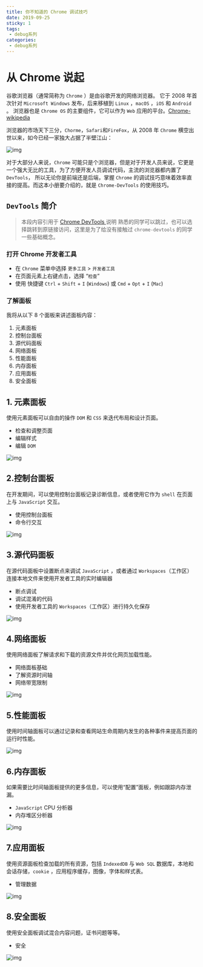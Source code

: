 ```yaml
---
title: 你不知道的 Chrome 调试技巧
date: 2019-09-25
sticky: 1
tags: 
 - debug系列
categories: 
 - debug系列
---
```


# 从 Chrome 说起

谷歌浏览器（通常简称为 `Chrome` ）是由谷歌开发的网络浏览器。 它于 2008 年首次针对 `Microsoft Windows` 发布，后来移植到 `Linux` ，`macOS` ，`iOS` 和 `Android` 。 浏览器也是 `Chrome OS` 的主要组件，它可以作为 `Web` 应用的平台。[Chrome-wikipedia](https://en.wikipedia.org/wiki/Google_Chrome)

浏览器的市场天下三分，`Chorme`，`Safari`和`FireFox`，从 2008 年 `Chrome` 横空出世以来，如今已经一家独大占据了半壁江山：

![img](/imgs/debug/browser.gif)


对于大部分人来说，`Chrome` 可能只是个浏览器，但是对于开发人员来说，它更是一个强大无比的工具，为了方便开发人员调试代码，主流的浏览器都内置了 `DevTools`， 所以无论你是前端还是后端，掌握 `Chrome` 的调试技巧意味着效率直接的提高。而这本小册要介绍的，就是 `Chrome-DevTools` 的使用技巧。

## `DevTools` 简介

> 本段内容引用于 [Chrome DevTools ](https://developers.google.com/web/tools/chrome-devtools/#_1)说明 熟悉的同学可以跳过，也可以选择跳转到原链接访问，这里是为了给没有接触过 `chrome-devtools` 的同学一些基础概念。

### 打开 Chrome 开发者工具

- 在 `Chrome` 菜单中选择 `更多工具` > `开发者工具`
- 在页面元素上右键点击，选择 “`检查`”
- 使用 快捷键 `Ctrl` + `Shift` + `I` (`Windows`) 或 `Cmd` + `Opt` + `I` (`Mac`)

### 了解面板

我将从以下 8 个面板来讲述面板内容：

1. 元素面板
2. 控制台面板
3. 源代码面板
4. 网络面板
5. 性能面板
6. 内存面板
7. 应用面板
8. 安全面板

## 1. 元素面板

使用元素面板可以自由的操作 `DOM` 和 `CSS` 来迭代布局和设计页面。

- 检查和调整页面
- 编辑样式
- 编辑 `DOM`

![img](/imgs/debug/dom.png)



## 2.控制台面板

在开发期间，可以使用控制台面板记录诊断信息，或者使用它作为 `shell` 在页面上与 `JavaScript` 交互。

- 使用控制台面板
- 命令行交互



![img](/imgs/debug/console.png)



## 3.源代码面板

在源代码面板中设置断点来调试 `JavaScript` ，或者通过 `Workspaces`（工作区）连接本地文件来使用开发者工具的实时编辑器

- 断点调试
- 调试混淆的代码
- 使用开发者工具的 `Workspaces`（工作区）进行持久化保存



![img](/imgs/debug/dom.png)



## 4.网络面板

使用网络面板了解请求和下载的资源文件并优化网页加载性能。

- 网络面板基础
- 了解资源时间轴
- 网络带宽限制


![img](/imgs/debug/network.png)



## 5.性能面板

使用时间轴面板可以通过记录和查看网站生命周期内发生的各种事件来提高页面的运行时性能。



![img](/imgs/debug/performance.png)



## 6.内存面板

如果需要比时间轴面板提供的更多信息，可以使用“配置”面板，例如跟踪内存泄漏。

- `JavaScript` CPU 分析器
- 内存堆区分析器



![img](/imgs/debug/memory.png)



## 7.应用面板

使用资源面板检查加载的所有资源，包括 `IndexedDB` 与 `Web SQL` 数据库，本地和会话存储，`cookie` ，应用程序缓存，图像，字体和样式表。

- 管理数据



![img](/imgs/debug/serverWork.gif)



## 8.安全面板

使用安全面板调试混合内容问题，证书问题等等。

- 安全



![img](/imgs/debug/overView.gif)
